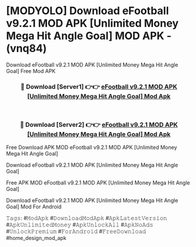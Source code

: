 # [MODYOLO] Download eFootball v9.2.1 MOD APK [Unlimited Money Mega Hit Angle Goal] MOD APK - (vnq84)
Download eFootball v9.2.1 MOD APK [Unlimited Money Mega Hit Angle Goal] Free Mod APK

<div align="center">
<h3>🔴 Download [Server1] 👉👉 <a href="https://apk-comot.site?title=eFootball_v9.2.1_MOD_APK_[Unlimited_Money_Mega_Hit_Angle_Goal]">eFootball v9.2.1 MOD APK [Unlimited Money Mega Hit Angle Goal] Mod Apk</a></h3><br>

<h3>🔴 Download [Server2] 👉👉 <a href="https://apk-comot.site?title=eFootball_v9.2.1_MOD_APK_[Unlimited_Money_Mega_Hit_Angle_Goal]">eFootball v9.2.1 MOD APK [Unlimited Money Mega Hit Angle Goal] Mod Apk</a></h3>
</div>


Free Download APK MOD eFootball v9.2.1 MOD APK [Unlimited Money Mega Hit Angle Goal]

Download eFootball v9.2.1 MOD APK [Unlimited Money Mega Hit Angle Goal] 

Free APK MOD eFootball v9.2.1 MOD APK [Unlimited Money Mega Hit Angle Goal] 

Download eFootball v9.2.1 MOD APK [Unlimited Money Mega Hit Angle Goal] Mod For Android

𝚃𝚊𝚐𝚜: #𝙼𝚘𝚍𝙰𝚙𝚔 #𝙳𝚘𝚠𝚗𝚕𝚘𝚊𝚍𝙼𝚘𝚍𝙰𝚙𝚔 #𝙰𝚙𝚔𝙻𝚊𝚝𝚎𝚜𝚝𝚅𝚎𝚛𝚜𝚒𝚘𝚗 #𝙰𝚙𝚔𝚄𝚗𝚕𝚒𝚖𝚒𝚝𝚎𝚍𝙼𝚘𝚗𝚎𝚢 #𝙰𝚙𝚔𝚄𝚗𝚕𝚘𝚌𝚔𝙰𝚕𝚕 #𝙰𝚙𝚔𝙽𝚘𝙰𝚍𝚜 #𝚄𝚗𝚕𝚘𝚌𝚔𝙿𝚛𝚎𝚖𝚒𝚞𝚖 #𝙵𝚘𝚛𝙰𝚗𝚍𝚛𝚘𝚒𝚍 #𝙵𝚛𝚎𝚎𝙳𝚘𝚠𝚗𝚕𝚘𝚊𝚍 #home_design_mod_apk